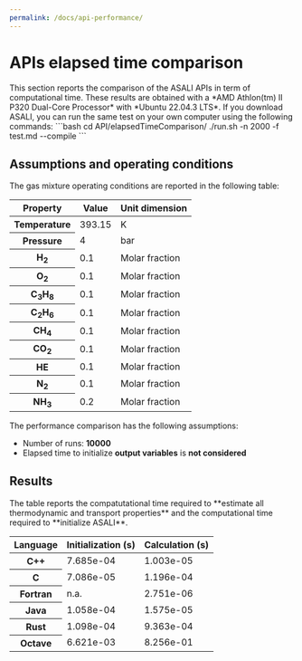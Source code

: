 ```yaml
---
permalink: /docs/api-performance/
---
```

<h1 class="text-left"><b>APIs elapsed time comparison</b></h1>
This section reports the comparison of the ASALI APIs in term of computational time. These results are obtained with a *AMD Athlon(tm) II P320 Dual-Core Processor* with *Ubuntu 22.04.3 LTS*.  
If you download ASALI, you can run the same test on your own computer using the following commands:  
```bash  
cd API/elapsedTimeComparison/  
./run.sh -n 2000 -f test.md --compile  
```  

<h2 class="text-left"><b>Assumptions and operating conditions</b></h2>
The gas mixture operating conditions are reported in the following table:  

<table class="table table-striped">
  <thead>
      <tr>
          <th scope="row">Property</th>
          <th>Value</th>
          <th>Unit dimension</th>
      </tr>
  </thead>
  <tbody>
    <tr>
      <th scope="row"><b>Temperature</b></th>
      <td>393.15</td>
      <td>K</td>
    </tr>
    <tr>
      <th scope="row"><b>Pressure</b></th>
      <td>4</td>
      <td>bar</td>
    </tr>
    <tr>
      <th scope="row">H<sub>2</sub></td>
      <td>0.1</td>
      <td>Molar fraction</td>
    </tr>
    <tr>
      <th scope="row">O<sub>2</sub></th>
      <td>0.1</td>
      <td>Molar fraction</td>
    </tr>
    <tr>
      <th scope="row">C<sub>3</sub>H<sub>8</sub></th>
      <td>0.1</td>
      <td>Molar fraction</td>
    </tr>
    <tr>
      <th scope="row">C<sub>2</sub>H<sub>6</sub></th>
      <td>0.1</td>
      <td>Molar fraction</td>
    </tr>
    <tr>
      <th scope="row">CH<sub>4</sub></th>
      <td>0.1</td>
      <td>Molar fraction</td>
    </tr>
    <tr>
      <th scope="row">CO<sub>2</sub></th>
      <td>0.1</td>
      <td>Molar fraction</td>
    </tr>
    <tr>
      <th scope="row">HE</th>
      <td>0.1</td>
      <td>Molar fraction</td>
    </tr>
    <tr>
      <th scope="row">N<sub>2</sub></th>
      <td>0.1</td>
      <td>Molar fraction</td>
    </tr>
    <tr>
      <th scope="row">NH<sub>3</sub></th>
      <td>0.2</td>
      <td>Molar fraction</td>
    </tr>
  </tbody>
</table>

The performance comparison has the following assumptions:  
* Number of runs: **10000**  
* Elapsed time to initialize **output variables** is **not considered**  

<h2 class="text-left"><b>Results</b></h2>
The table reports the compatutational time required to **estimate all thermodynamic and transport properties** and the computational time required to **initialize ASALI**.  

<table class="table table-striped">
  <thead>
      <tr>
        <th scope="row">Language</th>
        <th>Initialization (s)</th>
        <th>Calculation (s)</th>
      </tr>
  </thead>
  <tbody>
    <tr>
      <th scope="row">C++</th>
      <td>7.685e-04</td>
      <td>1.003e-05</td>
    </tr>
    <tr>
      <th scope="row">C</th>
      <td>7.086e-05</td>
      <td>1.196e-04</td>
    </tr>
    <tr>
      <th scope="row">Fortran</th>
      <td>n.a.</td>
      <td>2.751e-06</td>
    </tr>
    <tr>
      <th scope="row">Java</th>
      <td>1.058e-04</td>
      <td>1.575e-05</td>
    </tr>
    <tr>
      <th scope="row">Rust</th>
      <td>1.098e-04</td>
      <td>9.363e-04</td>
    </tr>
    <tr>
      <th scope="row">Octave</th>
      <td>6.621e-03</td>
      <td>8.256e-01</td>
    </tr>
  </tbody>
</table>
